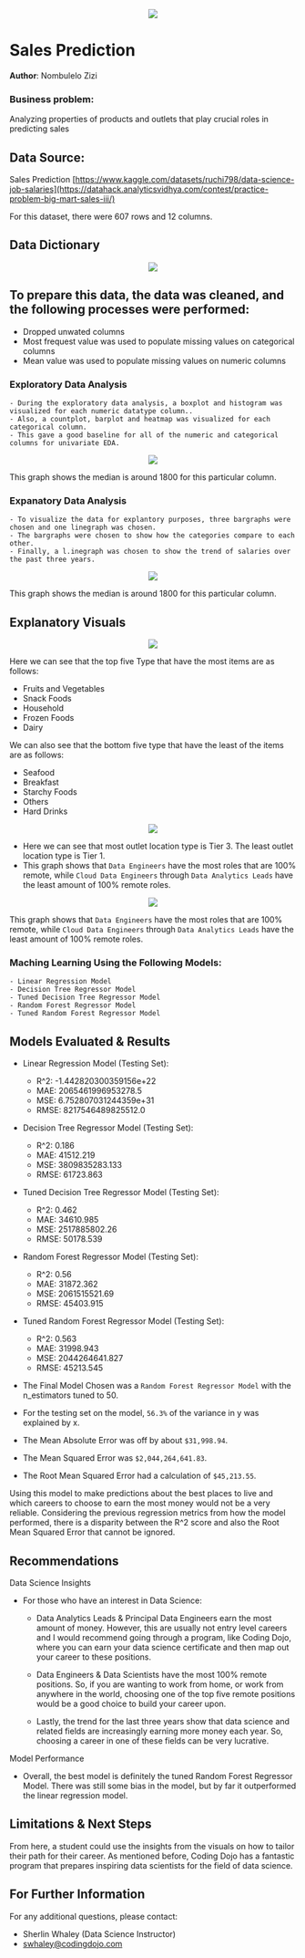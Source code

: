 <p align = "center"> 
  <img src = "https://datahack-prod.s3.ap-south-1.amazonaws.com/__sized__/contest_cover/bignart1-thumbnail-1200x1200.png">
</p>


# Sales Prediction

**Author**: Nombulelo Zizi

### Business problem:
Analyzing properties of products and outlets that play crucial roles in predicting sales
## Data Source: 
Sales Prediction
[https://www.kaggle.com/datasets/ruchi798/data-science-job-salaries](https://datahack.analyticsvidhya.com/contest/practice-problem-big-mart-sales-iii/)

For this dataset, there were 607 rows and 12 columns.

## Data Dictionary

<p align = "center"> 
  <img src = "https://raw.githubusercontent.com/coding-dojo-data-science/Project1_Exemplar/main/DS%20Salaries%20Data%20Dictionary.png">
</p>


## To prepare this data, the data was cleaned, and the following processes were performed:
  - Dropped unwated columns
  - Most frequest value was used to populate missing values on categorical columns
  - Mean value was used to populate missing values on numeric columns

### Exploratory Data Analysis
    - During the exploratory data analysis, a boxplot and histogram was visualized for each numeric datatype column.. 
    - Also, a countplot, barplot and heatmap was visualized for each categorical column. 
    - This gave a good baseline for all of the numeric and categorical columns for univariate EDA.

<p align = "center"> 
  <img src = "https://github.com/NombuleloZizi/Product-Sales-Predictions-Final/blob/main/item%20outlet%20sales.png">
</p>

This graph shows the median is around 1800 for this particular column.


 ### Expanatory Data Analysis
    - To visualize the data for explantory purposes, three bargraphs were chosen and one linegraph was chosen.
    - The bargraphs were chosen to show how the categories compare to each other. 
    - Finally, a l.inegraph was chosen to show the trend of salaries over the past three years. 

<p align = "center"> 
  <img src = "https://github.com/NombuleloZizi/Product-Sales-Predictions-Final/blob/main/item%20outlet%20sales.png">
</p>

This graph shows the median is around 1800 for this particular column.

## Explanatory Visuals

<p align = "center"> 
  <img src = "https://github.com/NombuleloZizi/Product-Sales-Predictions-Final/blob/main/item%20type.png">
</p>

 Here we can see that the top five Type that have the most items are as follows:
  - Fruits and Vegetables
  - Snack Foods
  - Household
  - Frozen Foods
  - Dairy

We can also see that the bottom five type that have the least of the items are as follows:
  - Seafood
  - Breakfast
  - Starchy Foods
  - Others  
  - Hard Drinks


<p align = "center"> 
  <img src = "https://github.com/NombuleloZizi/Product-Sales-Predictions-Final/blob/main/location%20type.png">
</p>

- Here we can see that most outlet location type is Tier 3. The least outlet location type is Tier 1.
- This graph shows that `Data Engineers` have the most roles that are 100% remote, while `Cloud Data Engineers` through `Data Analytics Leads` have the least amount of 100% remote roles.


<p align = "center"> 
  <img src = "https://github.com/NombuleloZizi/Product-Sales-Predictions-Final/blob/main/outlet%20type.png">
</p>

This graph shows that `Data Engineers` have the most roles that are 100% remote, while `Cloud Data Engineers` through `Data Analytics Leads` have the least amount of 100% remote roles.




 ### Maching Learning Using the Following Models:
    - Linear Regression Model
    - Decision Tree Regressor Model
    - Tuned Decision Tree Regressor Model
    - Random Forest Regressor Model
    - Tuned Random Forest Regressor Model
    
    
## Models Evaluated & Results

- Linear Regression Model (Testing Set):
  - R^2: -1.442820300359156e+22
  - MAE: 2065461996953278.5
  - MSE: 6.752807031244359e+31
  - RMSE: 8217546489825512.0

- Decision Tree Regressor Model (Testing Set):
  - R^2: 0.186
  - MAE: 41512.219
  - MSE: 3809835283.133
  - RMSE: 61723.863

- Tuned Decision Tree Regressor Model (Testing Set):
  - R^2: 0.462
  - MAE: 34610.985
  - MSE: 2517885802.26
  - RMSE: 50178.539

- Random Forest Regressor Model (Testing Set):
  - R^2: 0.56
  - MAE: 31872.362
  - MSE: 2061515521.69
  - RMSE: 45403.915

- Tuned Random Forest Regressor Model (Testing Set):
  - R^2: 0.563
  - MAE: 31998.943
  - MSE: 2044264641.827
  - RMSE: 45213.545


- The Final Model Chosen was a `Random Forest Regressor Model` with the n_estimators tuned to 50.
- For the testing set on the model, `56.3%` of the variance in y was explained by x. 
- The Mean Absolute Error was off by about `$31,998.94`.
- The Mean Squared Error was `$2,044,264,641.83`.
- The Root Mean Squared Error had a calculation of `$45,213.55`.

Using this model to make predictions about the best places to live and which careers to choose to earn the most money would not be a very reliable. Considering the previous regression metrics from how the model performed, there is a disparity between the R^2 score and also the Root Mean Squared Error that cannot be ignored.

## Recommendations

Data Science Insights

- For those who have an interest in Data Science:
  - Data Analytics Leads & Principal Data Engineers earn the most amount of money. However, this are usually not entry level careers and I would recommend going through a program, like Coding Dojo, where you can earn your data science certificate and then map out your career to these positions.

  - Data Engineers & Data Scientists have the most 100% remote positions. So, if you are wanting to work from home, or work from anywhere in the world, choosing one of the top five remote positions would be a good choice to build your career upon.
  
  - Lastly, the trend for the last three years show that data science and related fields are increasingly earning more money each year. So, choosing a career in one of these fields can be very lucrative.

Model Performance
- Overall, the best model is definitely the tuned Random Forest Regressor Model. There was still some bias in the model, but by far it outperformed the linear regression model. 


## Limitations & Next Steps

From here, a student could use the insights from the visuals on how to tailor their path for their career. As mentioned before, Coding Dojo has a fantastic program that prepares inspiring data scientists for the field of data science. 

## For Further Information

For any additional questions, please contact: 
- Sherlin Whaley (Data Science Instructor)
- swhaley@codingdojo.com

